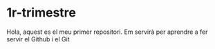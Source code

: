 # 1r-trimestre

Hola, aquest es el meu primer repositori. Em servirà per aprendre a fer servir el Github i el Git
